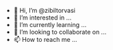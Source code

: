 - 👋 Hi, I’m @zibiltorvasi
- 👀 I’m interested in ...
- 🌱 I’m currently learning ...
- 💞️ I’m looking to collaborate on ...
- 📫 How to reach me ...

<!---
zibiltorvasi/zibiltorvasi is a ✨ special ✨ repository because its `README.md` (this file) appears on your GitHub profile.
You can click the Preview link to take a look at your changes.
--->
